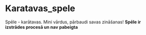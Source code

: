 # Karatavas_spele
Spēle - karātavas. Mini vārdus, pārbaudi savas zināšanas!
**Spēle ir izstrādes procesā un nav pabeigta**
